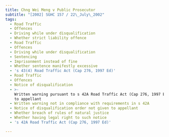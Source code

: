 ```yaml
---
title: Chng Wei Meng v Public Prosecutor
subtitle: "[2002] SGHC 157 / 22\_July\_2002"
tags:
  - Road Traffic
  - Offences
  - Driving while under disqualification
  - Whether strict liability offence
  - Road Traffic
  - Offences
  - Driving while under disqualification
  - Sentencing
  - Imprisonment instead of fine
  - Whether sentence manifestly excessive
  - 's 43(4) Road Traffic Act (Cap 276, 1997 Ed)'
  - Road Traffic
  - Offences
  - Notice of disqualification
  - >-
    Written warning pursuant to s 42A Road Traffic Act (Cap 276, 1997 Ed) given
    to appellant
  - Written warning not in compliance with requirements in s 42A
  - Notice of disqualification order not given to appellant
  - Whether breach of rules of natural justice
  - Whether having legal right to such notice
  - 's 42A Road Traffic Act (Cap 276, 1997 Ed)'

---
```


